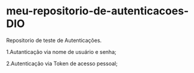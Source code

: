 ﻿# meu-repositorio-de-autenticacoes-DIO
Repositorio de teste de Autenticações.

1.Autanticação via nome de usuário e senha;

2.Autenticação via Token de acesso pessoal;

